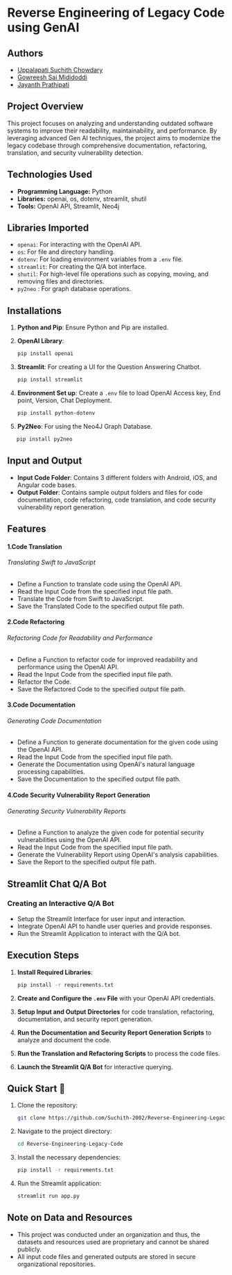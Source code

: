 # Reverse Engineering of Legacy Code using GenAI

## Authors

- [Uppalapati Suchith Chowdary](https://github.com/Suchith-2002 "Github - Suchith-2002")
- [Gowreesh Sai Mididoddi](https://github.com/MididoddiGowreeshsai "GitHub - MididoddiGowreeshsai")
- [Jayanth Prathipati](https://github.com/prathipatijayanth "GitHub - prathipatijayanth")

## Project Overview

This project focuses on analyzing and understanding outdated software systems to improve their readability, maintainability, and performance. By leveraging advanced Gen AI techniques, the project aims to modernize the legacy codebase through comprehensive documentation, refactoring, translation, and security vulnerability detection.

## Technologies Used

- **Programming Language:** Python
- **Libraries:** openai, os, dotenv, streamlit, shutil
- **Tools:** OpenAI API, Streamlit, Neo4j

## Libraries Imported

- `openai`: For interacting with the OpenAI API.
- `os`: For file and directory handling.
- `dotenv`: For loading environment variables from a `.env` file.
- `streamlit`: For creating the Q/A bot interface.
- `shutil`: For high-level file operations such as copying, moving, and removing files and directories.
- `py2neo` : For graph database operations.

## Installations

1. **Python and Pip**: Ensure Python and Pip are installed.
2. **OpenAI Library**:

   ```bash
   pip install openai
   ```
3. **Streamlit**: For creating a UI for the Question Answering Chatbot.

   ```bash
   pip install streamlit
   ```
4. **Environment Set up**: Create a `.env` file to load OpenAI Access key, End point, Version, Chat Deployment.

   ```bash
   pip install python-dotenv
   ```
5. **Py2Neo**: For using the Neo4J Graph Database.

```bash
   pip install py2neo
```

## Input and Output

- **Input Code Folder**: Contains 3 different folders with Android, iOS, and Angular code bases.
- **Output Folder**: Contains sample output folders and files for code documentation, code refactoring, code translation, and code security vulnerability report generation.

## Features

#### 1.Code Translation

###### Translating Swift to JavaScript

- Define a Function to translate code using the OpenAI API.
- Read the Input Code from the specified input file path.
- Translate the Code from Swift to JavaScript.
- Save the Translated Code to the specified output file path.

#### 2.Code Refactoring

###### Refactoring Code for Readability and Performance

- Define a Function to refactor code for improved readability and performance using the OpenAI API.
- Read the Input Code from the specified input file path.
- Refactor the Code.
- Save the Refactored Code to the specified output file path.

#### 3.Code Documentation

###### Generating Code Documentation

- Define a Function to generate documentation for the given code using the OpenAI API.
- Read the Input Code from the specified input file path.
- Generate the Documentation using OpenAI's natural language processing capabilities.
- Save the Documentation to the specified output file path.

#### 4.Code Security Vulnerability Report Generation

###### Generating Security Vulnerability Reports

- Define a Function to analyze the given code for potential security vulnerabilities using the OpenAI API.
- Read the Input Code from the specified input file path.
- Generate the Vulnerability Report using OpenAI's analysis capabilities.
- Save the Report to the specified output file path.

## Streamlit Chat Q/A Bot

### Creating an Interactive Q/A Bot

- Setup the Streamlit Interface for user input and interaction.
- Integrate OpenAI API to handle user queries and provide responses.
- Run the Streamlit Application to interact with the Q/A bot.

## Execution Steps

1. **Install Required Libraries**:

   ```bash
   pip install -r requirements.txt
   ```
2. **Create and Configure the `.env` File** with your OpenAI API credentials.
3. **Setup Input and Output Directories** for code translation, refactoring, documentation, and security report generation.
4. **Run the Documentation and Security Report Generation Scripts** to analyze and document the code.
5. **Run the Translation and Refactoring Scripts** to process the code files.
6. **Launch the Streamlit Q/A Bot** for interactive querying.

## Quick Start 🚀

1. Clone the repository:

   ```bash
   git clone https://github.com/Suchith-2002/Reverse-Engineering-Legacy-Code.git
   ```
2. Navigate to the project directory:

   ```bash
   cd Reverse-Engineering-Legacy-Code
   ```
3. Install the necessary dependencies:

   ```bash
   pip install -r requirements.txt
   ```
4. Run the Streamlit application:

   ```bash
   streamlit run app.py
   ```

## Note on Data and Resources

- This project was conducted under an organization and thus, the datasets and resources used are proprietary and cannot be shared publicly.
- All input code files and generated outputs are stored in secure organizational repositories.
